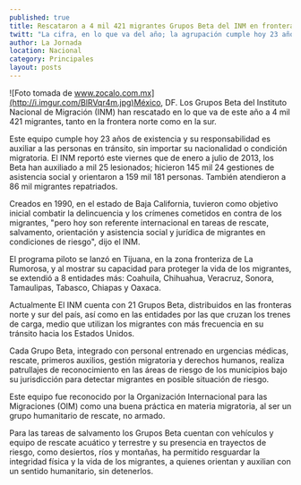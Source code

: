 ```yaml
---
published: true
title: Rescataron a 4 mil 421 migrantes Grupos Beta del INM en fronteras
twitt: "La cifra, en lo que va del año; la agrupación cumple hoy 23 años"
author: La Jornada
location: Nacional
category: Principales
layout: posts
---
```


![Foto tomada de www.zocalo.com.mx](http://i.imgur.com/BlRVqr4m.jpg)México, DF. Los Grupos Beta del Instituto Nacional de Migración (INM) han rescatado en lo que va de este año a 4 mil 421 migrantes, tanto en la frontera norte como en la sur.

Este equipo cumple hoy 23 años de existencia y su responsabilidad es auxiliar a las personas en tránsito, sin importar su nacionalidad o condición migratoria. El INM reportó este viernes que de enero a julio de 2013, los Beta han auxiliado a mil 25 lesionados; hicieron 145 mil 24 gestiones de asistencia social y orientaron a 159 mil 181 personas. También atendieron a 86 mil migrantes repatriados.

Creados en 1990, en el estado de Baja California, tuvieron como objetivo inicial combatir la delincuencia y los crímenes cometidos en contra de los migrantes, "pero hoy son referente internacional en tareas de rescate, salvamento, orientación y asistencia social y jurídica de migrantes en condiciones de riesgo", dijo el INM.

El programa piloto se lanzó en Tijuana, en la zona fronteriza de La Rumorosa, y al mostrar su capacidad para proteger la vida de los migrantes, se extendió a 8 entidades más: Coahuila, Chihuahua, Veracruz, Sonora, Tamaulipas, Tabasco, Chiapas y Oaxaca.

Actualmente El INM cuenta con 21 Grupos Beta, distribuidos en las fronteras norte y sur del país, así como en las entidades por las que cruzan los trenes de carga, medio que utilizan los migrantes con más frecuencia en su tránsito hacia los Estados Unidos.

Cada Grupo Beta, integrado con personal entrenado en urgencias médicas, rescate, primeros auxilios, gestión migratoria y derechos humanos, realiza patrullajes de reconocimiento en las áreas de riesgo de los municipios bajo su jurisdicción para detectar migrantes en posible situación de riesgo.

Este equipo fue reconocido por la Organización Internacional para las Migraciones (OIM) como una buena práctica en materia migratoria, al ser un grupo humanitario de rescate, no armado.

Para las tareas de salvamento los Grupos Beta cuentan con vehículos y equipo de rescate acuático y terrestre y su presencia en trayectos de riesgo, como desiertos, ríos y montañas, ha permitido resguardar la integridad física y la vida de los migrantes, a quienes orientan y auxilian con un sentido humanitario, sin detenerlos.
